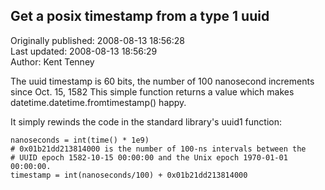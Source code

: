 ## Get a posix timestamp from a type 1 uuid  
Originally published: 2008-08-13 18:56:28  
Last updated: 2008-08-13 18:56:29  
Author: Kent Tenney  
  
The uuid timestamp is 60 bits, the number of 100 nanosecond increments since Oct. 15, 1582
This simple function returns a value which makes datetime.datetime.fromtimestamp() happy.

It simply rewinds the code in the standard library's uuid1 function:

    nanoseconds = int(time() * 1e9)
    # 0x01b21dd213814000 is the number of 100-ns intervals between the
    # UUID epoch 1582-10-15 00:00:00 and the Unix epoch 1970-01-01 00:00:00.
    timestamp = int(nanoseconds/100) + 0x01b21dd213814000
